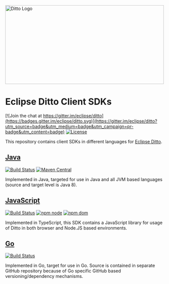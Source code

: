 <a href="https://eclipse.org/ditto/">
  <img src="https://eclipse.org/ditto/images/ditto.svg" alt="Ditto Logo" width="100%" height="250">
</a>

# Eclipse Ditto Client SDKs

[![Join the chat at https://gitter.im/eclipse/ditto](https://badges.gitter.im/eclipse/ditto.svg)](https://gitter.im/eclipse/ditto?utm_source=badge&utm_medium=badge&utm_campaign=pr-badge&utm_content=badge)
[![License](https://img.shields.io/badge/License-EPL%202.0-green.svg)](https://opensource.org/licenses/EPL-2.0)

This repository contains client SDKs in different languages for [Eclipse Ditto](https://eclipse.org/ditto/).

## [Java](java/)

[![Build Status](https://github.com/eclipse/ditto-clients/workflows/java-build/badge.svg)](https://github.com/eclipse/ditto-clients/actions?query=workflow%3Ajava-build)
[![Maven Central](https://img.shields.io/maven-central/v/org.eclipse.ditto/ditto-client?label=maven)](https://search.maven.org/search?q=g:org.eclipse.ditto%20AND%20a:ditto-client)

Implemented in Java, targeted for use in Java and all JVM based languages (source and target level is Java 8).

## [JavaScript](javascript/)

[![Build Status](https://github.com/eclipse/ditto-clients/workflows/javascript-build/badge.svg)](https://github.com/eclipse/ditto-clients/actions?query=workflow%3Ajavascript-build)
[![npm node](https://img.shields.io/npm/v/@eclipse-ditto/ditto-javascript-client-node?label=npm%3A%20node)](https://www.npmjs.com/package/@eclipse-ditto/ditto-javascript-client-node)
[![npm dom](https://img.shields.io/npm/v/@eclipse-ditto/ditto-javascript-client-dom?label=npm%3A%20dom)](https://www.npmjs.com/package/@eclipse-ditto/ditto-javascript-client-dom)

Implemented in TypeScript, this SDK contains a JavaScript library for usage of Ditto in both browser and Node.JS 
based environments.

## [Go](https://github.com/eclipse/ditto-clients-golang)

[![Build Status](https://github.com/eclipse/ditto-clients-golang/workflows/Go/badge.svg)](https://github.com/eclipse/ditto-clients-golang/actions?query=workflow%3AGo)

Implemented in Go, target for use in Go. Source is contained in separate GitHub repository because of Go specific GitHub based versioning/dependency mechanisms.
